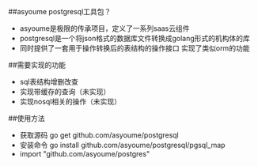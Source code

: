 ##asyoume postgresql工具包？
* asyoume是极限的传承项目，定义了一系列saas云组件
* postgresql是一个将json格式的数据库文件转换成golang形式的机构体的库
* 同时提供了一套用于操作转换后的表结构的操作接口 实现了类似orm的功能


##需要实现的功能
* sql表结构增删改查
* 实现带缓存的查询（未实现）
* 实现nosql相关的操作（未实现）

##使用方法
* 获取源码  go get github.com/asyoume/postgresql
* 安装命令  go install github.com/asyoume/postgresql/pgsql_map
* import "github.com/asyoume/postgres"

